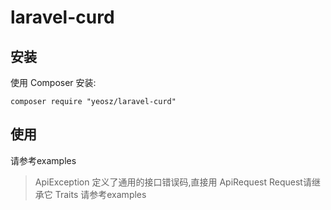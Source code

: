 # laravel-curd

## 安装

使用 Composer 安装:

```
composer require "yeosz/laravel-curd"
```

## 使用

请参考examples

> ApiException 定义了通用的接口错误码,直接用
ApiRequest Request请继承它
Traits 请参考examples
